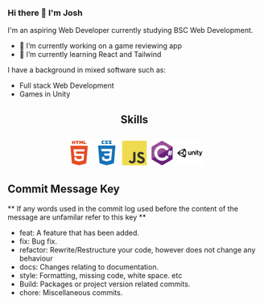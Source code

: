 ### Hi there 👋 I'm Josh

I'm an aspiring Web Developer currently studying BSC Web Development.

- 🔭 I’m currently working on a game reviewing app
- 🌱 I’m currently learning React and Tailwind

I have a background in mixed software such as:

- Full stack Web Development
- Games in Unity

<div align="center">
  <h2>Skills<h2/>

  <img width="50px" height="50px" src="https://raw.githubusercontent.com/devicons/devicon/9f4f5cdb393299a81125eb5127929ea7bfe42889/icons/html5/html5-plain-wordmark.svg">
  <img width="50px" height="50px" src="https://raw.githubusercontent.com/devicons/devicon/master/icons/css3/css3-plain-wordmark.svg">
  <img width="50px" height="50px" src="https://raw.githubusercontent.com/devicons/devicon/master/icons/javascript/javascript-original.svg">
  <img width="50px" height="50px" src="https://raw.githubusercontent.com/devicons/devicon/master/icons/csharp/csharp-original.svg">
  <img width="50px" height="50px" src="https://github.com/devicons/devicon/blob/master/icons/unity/unity-original-wordmark.svg">
</div>

## Commit Message Key

** If any words used in the commit log used before the content of the message are unfamilar refer to this key **

- feat: A feature that has been added.
- fix: Bug fix.
- refactor: Rewrite/Restructure your code, however does not change any behaviour
- docs: Changes relating to documentation.
- style: Formatting, missing code, white space. etc
- Build: Packages or project version related commits.
- chore: Miscellaneous commits.
